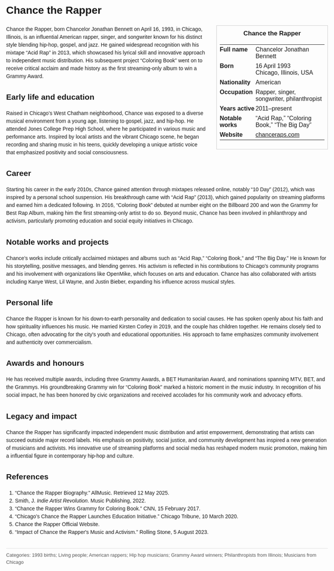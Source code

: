 <!DOCTYPE html>
<html>
<head>
  <title>Chance the Rapper – Profile</title>
  <style>
    body { font-family: Arial, sans-serif; margin: 2rem auto; max-width: 960px; line-height: 1.5; }
    aside.infobox { float: right; width: 280px; margin: 0 0 1rem 1.5rem; border: 1px solid #ccc; padding: 0.5rem; font-size: 0.9rem; }
    aside.infobox h3 { text-align: center; margin-top: 0; }
    aside.infobox table { width: 100%; border-collapse: collapse; }
    aside.infobox td { padding: 0.25rem 0; vertical-align: top; }
    h1 { margin-top: 0; }
    footer.categories { font-size: 0.8rem; color: #555; border-top: 1px solid #ddd; padding-top: 0.5rem; margin-top: 2rem; }
  </style>
</head>
<body>
  <h1>Chance the Rapper</h1>
  <aside class="infobox">
    <h3>Chance the Rapper</h3>
    <table>
      <tr><td><strong>Full name</strong></td><td>Chancelor Jonathan Bennett</td></tr>
      <tr><td><strong>Born</strong></td><td>16 April 1993<br>Chicago, Illinois, USA</td></tr>
      <tr><td><strong>Nationality</strong></td><td>American</td></tr>
      <tr><td><strong>Occupation</strong></td><td>Rapper, singer, songwriter, philanthropist</td></tr>
      <tr><td><strong>Years active</strong></td><td>2011–present</td></tr>
      <tr><td><strong>Notable works</strong></td><td>“Acid Rap,” “Coloring Book,” “The Big Day”</td></tr>
      <tr><td><strong>Website</strong></td><td><a href="https://www.chanceraps.com">chanceraps.com</a></td></tr>
    </table>
  </aside>
  <p>Chance the Rapper, born Chancelor Jonathan Bennett on April 16, 1993, in Chicago, Illinois, is an influential American rapper, singer, and songwriter known for his distinct style blending hip-hop, gospel, and jazz. He gained widespread recognition with his mixtape “Acid Rap” in 2013, which showcased his lyrical skill and innovative approach to independent music distribution. His subsequent project “Coloring Book” went on to receive critical acclaim and made history as the first streaming-only album to win a Grammy Award.</p>
  
  <h2>Early life and education</h2>
  <p>Raised in Chicago’s West Chatham neighborhood, Chance was exposed to a diverse musical environment from a young age, listening to gospel, jazz, and hip-hop. He attended Jones College Prep High School, where he participated in various music and performance arts. Inspired by local artists and the vibrant Chicago scene, he began recording and sharing music in his teens, quickly developing a unique artistic voice that emphasized positivity and social consciousness.</p>
  
  <h2>Career</h2>
  <p>Starting his career in the early 2010s, Chance gained attention through mixtapes released online, notably “10 Day” (2012), which was inspired by a personal school suspension. His breakthrough came with “Acid Rap” (2013), which gained popularity on streaming platforms and earned him a dedicated following. In 2016, “Coloring Book” debuted at number eight on the Billboard 200 and won the Grammy for Best Rap Album, making him the first streaming-only artist to do so. Beyond music, Chance has been involved in philanthropy and activism, particularly promoting education and social equity initiatives in Chicago.</p>
  
  <h2>Notable works and projects</h2>
  <p>Chance’s works include critically acclaimed mixtapes and albums such as “Acid Rap,” “Coloring Book,” and “The Big Day.” He is known for his storytelling, positive messages, and blending genres. His activism is reflected in his contributions to Chicago’s community programs and his involvement with organizations like OpenMike, which focuses on arts and education. Chance has also collaborated with artists including Kanye West, Lil Wayne, and Justin Bieber, expanding his influence across musical styles.</p>
  
  <h2>Personal life</h2>
  <p>Chance the Rapper is known for his down-to-earth personality and dedication to social causes. He has spoken openly about his faith and how spirituality influences his music. He married Kirsten Corley in 2019, and the couple has children together. He remains closely tied to Chicago, often advocating for the city's youth and educational opportunities. His approach to fame emphasizes community involvement and authenticity over commercialism.</p>
  
  <h2>Awards and honours</h2>
  <p>He has received multiple awards, including three Grammy Awards, a BET Humanitarian Award, and nominations spanning MTV, BET, and the Grammys. His groundbreaking Grammy win for “Coloring Book” marked a historic moment in the music industry. In recognition of his social impact, he has been honored by civic organizations and received accolades for his community work and advocacy efforts.</p>
  
  <h2>Legacy and impact</h2>
  <p>Chance the Rapper has significantly impacted independent music distribution and artist empowerment, demonstrating that artists can succeed outside major record labels. His emphasis on positivity, social justice, and community development has inspired a new generation of musicians and activists. His innovative use of streaming platforms and social media has reshaped modern music promotion, making him a influential figure in contemporary hip-hop and culture.</p>
  
  <h2>References</h2>
  <ol>
    <li>“Chance the Rapper Biography.” AllMusic. Retrieved 12 May 2025.</li>
    <li>Smith, J. <i>Indie Artist Revolution</i>. Music Publishing, 2022.</li>
    <li>“Chance the Rapper Wins Grammy for Coloring Book.” CNN, 15 February 2017.</li>
    <li>“Chicago’s Chance the Rapper Launches Education Initiative.” Chicago Tribune, 10 March 2020.</li>
    <li>Chance the Rapper Official Website.</li>
    <li>“Impact of Chance the Rapper's Music and Activism.” Rolling Stone, 5 August 2023.</li>
  </ol>
  
  <footer class="categories">Categories: 1993 births; Living people; American rappers; Hip hop musicians; Grammy Award winners; Philanthropists from Illinois; Musicians from Chicago</footer>
</body>
</html>